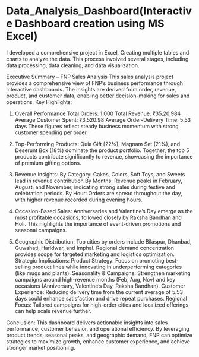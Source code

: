 # Data_Analysis_Dashboard(Interactive Dashboard creation using MS Excel)
I developed a comprehensive project in Excel, Creating multiple tables and charts to analyze the data. This process involved several stages, including data processing, data cleaning, and data visualization.

Executive Summary – FNP Sales Analysis
This sales analysis project provides a comprehensive view of FNP’s business performance through interactive dashboards. The insights are derived from order, revenue, product, and customer data, enabling better decision-making for sales and operations.
Key Highlights:
1. Overall Performance
Total Orders: 1,000
Total Revenue: ₹35,20,984
Average Customer Spent: ₹3,520.98
Average Order-Delivery Time: 5.53 days
These figures reflect steady business momentum with strong customer spending per order.

2. Top-Performing Products:
Quia Gift (22%), Magnam Set (21%), and Deserunt Box (18%) dominate the product portfolio.
Together, the top 5 products contribute significantly to revenue, showcasing the importance of premium gifting options.

3. Revenue Insights:
By Category: Cakes, Colors, Soft Toys, and Sweets lead in revenue contribution
By Months: Revenue peaks in February, August, and November, indicating strong sales during festive and celebration periods.
By Hour: Orders are spread throughout the day, with higher revenue recorded during evening hours.

4. Occasion-Based Sales:
Anniversaries and Valentine’s Day emerge as the most profitable occasions, followed closely by Raksha Bandhan and Holi.
This highlights the importance of event-driven promotions and seasonal campaigns.

5. Geographic Distribution:
Top cities by orders include Bilaspur, Dhanbad, Guwahati, Haridwar, and Imphal.
Regional demand concentration provides scope for targeted marketing and logistics optimization.
Strategic Implications:
Product Strategy: Focus on promoting best-selling product lines while innovating in underperforming categories (like mugs and plants).
Seasonality & Campaigns: Strengthen marketing campaigns around high-revenue months (Feb, Aug, Nov) and key occasions (Anniversary, Valentine’s Day, Raksha Bandhan).
Customer Experience: Reducing delivery time from the current average of 5.53 days could enhance satisfaction and drive repeat purchases.
Regional Focus: Tailored campaigns for high-order cities and localized offerings can help scale revenue further.

Conclusion:
This dashboard delivers actionable insights into sales performance, customer behavior, and operational efficiency. By leveraging product trends, seasonal peaks, and geographic demand, FNP can optimize strategies to maximize growth, enhance customer experience, and achieve stronger market positioning.

